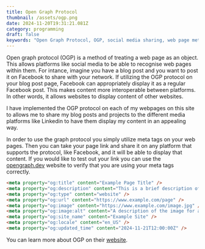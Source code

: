 ```yaml
---
title: Open Graph Protocol
thumbnail: /assets/ogp.png
date: 2024-11-20T19:31:21.081Z
category: programming
draft: false
keywords: "Open Graph Protocol, OGP, social media sharing, web page metadata, content interoperability, Facebook sharing, LinkedIn integration, SEO best practices, enhanced sharing, metadata standards"
---
```


Open graph protocol (OGP) is a method of treating a web page as an object. This allows platforms like social media to be able to recognise web pages within them. For intance, imagine you have a blog post and you want to post it on Facebook to share with your network. If utilizing the OGP protocol on your blog post page, Facebook can appropriately display it as a regular Facebook post. This makes content more interoperable between platforms. In other words, it allows websites to display content of other websites.

I have implemented the OGP protocol on each of my webpages on this site to allows me to share my blog posts and projects to the different media platforms like Linkedin to have them display my content in an appealing way.

In order to use the graph protocol you simply utilize meta tags on your web pages. Then you can take your page link and share it on any platform that supports the protocol, like Facebook, and it will be able to display that content. If you would like to test out your link you can use the [opengraph.dev](https://opengraph.dev/) website to verify that you are using your meta tags correctly.

```HTML
<meta property="og:title" content="Example Page Title" />
<meta property="og:description" content="This is a brief description of the content of your page. It will appear in the preview when shared on social media." />
<meta property="og:type" content="website" />
<meta property="og:url" content="https://www.example.com/page" />
<meta property="og:image" content="https://www.example.com/image.jpg" />
<meta property="og:image:alt" content="A description of the image for accessibility." />
<meta property="og:site_name" content="Example Site" />
<meta property="og:locale" content="en_US" />
<meta property="og:updated_time" content="2024-11-21T12:00:00Z" />
```

You can learn more about OGP on their [website](https://ogp.me/).
